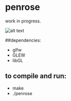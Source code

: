 
# penrose

work in progress.

![alt text](https://raw.githubusercontent.com/mpizzzle/OldJavaGames/master/scrot.png)

##dependencies:
* glfw
* GLEW
* libGL

## to compile and run:
* make
* ./penrose
